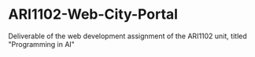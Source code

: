 # ARI1102-Web-City-Portal

Deliverable of the web development assignment of the ARI1102 unit, titled "Programming in AI"
